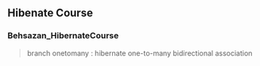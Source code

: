 ## Hibenate Course
### Behsazan_HibernateCourse

> branch onetomany : hibernate one-to-many bidirectional association

